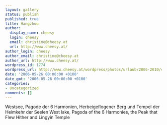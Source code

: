 ```yaml
---
layout: gallery
status: publish
published: true
title: Hangzhou
author:
  display_name: cheesy
  login: cheesy
  email: christine@cheesy.at
  url: http://www.cheesy.at/
author_login: cheesy
author_email: christine@cheesy.at
author_url: http://www.cheesy.at/
wordpress_id: 1774
wordpress_url: http://www.cheesy.at/wordpress/photos/urlaub/2006-2010/china/hangzhou/
date: '2006-05-26 00:00:00 +0100'
date_gmt: '2006-05-26 00:00:00 +0100'
categories:
- Uncategorized
comments: []
---
```

<!--:de-->Westsee, Pagode der 6 Harmonien, Herbeigeflogener Berg und Tempel der Heimkehr der Seelen
<!--:--><!--:en-->West lake, Pagoda of the 6 Harmonies, the Peak that Flew Hither and Lingyin Temple
<!--:-->
